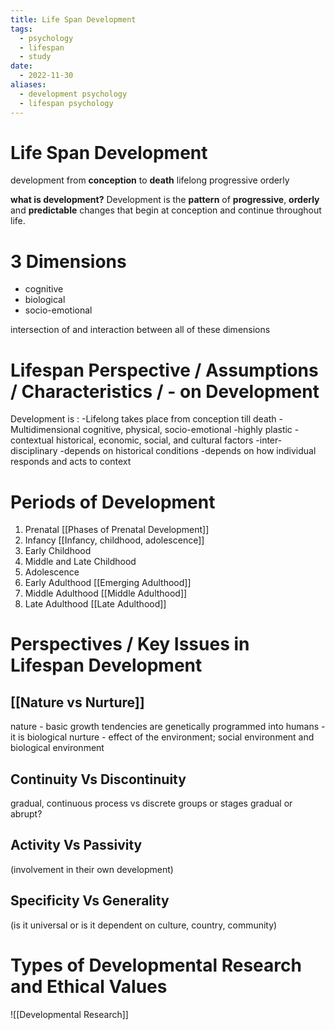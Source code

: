 ```yaml
---
title: Life Span Development
tags:
  - psychology
  - lifespan
  - study
date:
  - 2022-11-30
aliases:
  - development psychology
  - lifespan psychology
---
```

# Life Span Development

development from **conception** to **death**
lifelong
progressive
orderly

**what is development?**
Development is the **pattern** of **progressive**, **orderly**
and **predictable** changes that begin at conception
and continue throughout life.

# 3 Dimensions
- cognitive
- biological
- socio-emotional

intersection of and interaction between all of these dimensions 

# Lifespan Perspective / Assumptions / Characteristics / - on Development

Development is : 
-Lifelong
	takes place from conception till death
-Multidimensional
	cognitive, physical, socio-emotional
-highly plastic
-contextual
	historical, economic, social, and cultural factors
-inter-disciplinary
-depends on historical conditions
-depends on how individual responds and acts to context

# Periods of Development
1) Prenatal [[Phases of Prenatal Development]]
2) Infancy [[Infancy, childhood, adolescence]]
3) Early Childhood 
4) Middle and Late Childhood 
5) Adolescence
6) Early Adulthood [[Emerging Adulthood]]
7) Middle Adulthood [[Middle Adulthood]]
8) Late Adulthood [[Late Adulthood]]

# Perspectives / Key Issues in Lifespan Development

## [[Nature vs Nurture]]
nature - basic growth tendencies are genetically programmed into humans - it is biological 
nurture - effect of the environment; social environment and biological environment 

## Continuity Vs Discontinuity
gradual, continuous process vs discrete groups or stages 
gradual or abrupt?

## Activity Vs Passivity
(involvement in their own development)

## Specificity Vs Generality
(is it universal or is it dependent on culture, country, community)


# Types of Developmental Research and Ethical Values

![[Developmental Research]]
